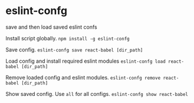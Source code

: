 # eslint-confg
save and then load saved eslint confs

Install script globally.
`npm install -g eslint-confg`

Save config.
`eslint-confg save react-babel [dir_path]`

Load config and install required eslint modules
`eslint-confg load react-babel [dir_path]`

Remove loaded config and eslint modules.
`eslint-confg remove react-babel [dir_path]`

Show saved config. Use `all` for all configs.
`eslint-confg show react-babel`
